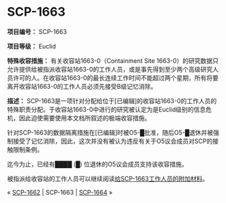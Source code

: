 # SCP-1663
                        


**项目编号：** SCP-1663

**项目等级：** Euclid

**特殊收容措施：** 有关收容站1663-0（Containment Site 1663-0）的研究数据只允许提供给被指派收容站1663-0的工作人员，或是事先得到至少两个高级研究人员许可的人。在收容站1663-0的最长连续工作时间不能超过两个星期，所有将要离开收容站1663-0的工作人员必须先接受B级记忆消除。

**描述：** SCP-1663是一项针对分配给位于[已编辑]的收容站1663-0的工作人员的特殊职责分配。于收容站1663-0中进行的研究被认定为是Euclid级别的信息危机，因此迫使需要使用本文档所叙述的极端收容措施。

针对SCP-1663的数据隔离措施在[已编辑]时被O5-█批准，随后O5-█退休并被强制接受了记忆消除，因此，这次并没有被认为违反有关于O5议会成员对SCP的接触限制条例。

迄今为止，已经有████ (█) 位退休的O5议会成员支持该收容措施。

被指派给收容站的工作人员可以继续阅读[给SCP-1663工作人员的附加材料](/additional-documentation-for-scp-1663-personnel)。



« [SCP-1662](/scp-1662) | SCP-1663 | [SCP-1664](/scp-1664) »





                    
